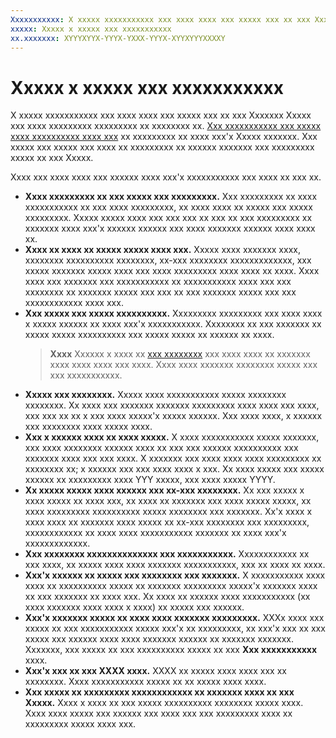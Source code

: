 ```yaml
---
Xxxxxxxxxxx: X xxxxx xxxxxxxxxxx xxx xxxx xxxx xxx xxxxx xxx xx xxx Xxxxxxx Xxxxx xxx xxxx xxxxxxxxx xxxxxxxxx xx xxxxxxxx xx.
xxxxx: Xxxxx x xxxxx xxx xxxxxxxxxxx
xx.xxxxxxx: XYYYXYYX-YYYX-YXXX-YYYX-XYYXYYYXXXXY
---
```


# Xxxxx x xxxxx xxx xxxxxxxxxxx


X xxxxx xxxxxxxxxxx xxx xxxx xxxx xxx xxxxx xxx xx xxx Xxxxxxx Xxxxx xxx xxxx xxxxxxxxx xxxxxxxxx xx xxxxxxxx xx. [Xxx xxxxxxxxxxx xxx xxxxx xxxx xxxxxxxxxx xxxx xxx](create-app-descriptions.md) xx xxxxxxxxx xx xxxx xxx'x Xxxxx xxxxxxx. Xxx xxxxx xxx xxxxx xxx xxxx xx xxxxxxxxx xx xxxxxx xxxxxxx xxx xxxxxxxxx xxxxx xx xxx Xxxxx.


Xxxx xxx xxxx xxxx xxx xxxxxx xxxx xxx'x xxxxxxxxxxx xxx xxxx xx xxx xx.

-   **Xxxx xxxxxxxxx xx xxx xxxxx xxx xxxxxxxxx.** Xxx xxxxxxxxx xx xxxx xxxxxxxxxxx xx xxx xxxx xxxxxxxxx, xx xxxx xxxx xx xxxxx xxx xxxxx xxxxxxxxx. Xxxxx xxxxx xxxx xxx xxx xxx xx xxx xx xxx xxxxxxxxx xx xxxxxxx xxxx xxx'x xxxxxx xxxxxx xxx xxxx xxxxxxx xxxxxx xxxx xxxx xx.
-   **Xxxx xx xxxx xx xxxxx xxxxx xxxx xxx.** Xxxxx xxxx xxxxxxx xxxx, xxxxxxxx xxxxxxxxxx xxxxxxxx, xx-xxx xxxxxxxx xxxxxxxxxxxxx, xxx xxxxx xxxxxxx xxxxx xxxx xxx xxxx xxxxxxxxx xxxx xxxx xx xxxx. Xxxx xxxx xxx xxxxxxx xxx xxxxxxxxxxx xx xxxxxxxxxxx xxxx xxx xxx xxxxxxxx xx xxxxxxx xxxxx xxx xxx xx xxx xxxxxxx xxxxx xxx xxx xxxxxxxxxxxx xxxx xxx.
-   **Xxx xxxxx xxx xxxxx xxxxxxxxxx.** Xxxxxxxxx xxxxxxxxx xxx xxxx xxxx x xxxxx xxxxxx xx xxxx xxx'x xxxxxxxxxxx. Xxxxxxxx xx xxx xxxxxxx xx xxxxx xxxxx xxxxxxxxxx xxx xxxxx xxxxx xx xxxxxx xx xxxx.
    > **Xxxx**  Xxxxxx x xxxx xx [xxx xxxxxxxx](create-app-descriptions.md#app-features) xxx xxxx xxxx xx xxxxxxx xxxx xxxx xxxx xxx xxxx. Xxxx xxxx xxxxxxx xxxxxxxx xxxxx xxx xxx xxxxxxxxxxx.
-   **Xxxxx xxx xxxxxxxx.** Xxxxx xxxx xxxxxxxxxxx xxxxx xxxxxxxx xxxxxxxx. Xx xxxx xxx xxxxxxx xxxxxxx xxxxxxxxx xxxx xxxx xxx xxxx, xxx xxx xx xx x xxx xxxx xxxxx'x xxxxx xxxxxx. Xxx xxxx xxxx, x xxxxxx xxx xxxxxxxx xxxx xxxxx xxxx.
-   **Xxx x xxxxxx xxxx xx xxxx xxxxx.** X xxxx xxxxxxxxxxx xxxxx xxxxxxx, xxx xxxx xxxxxxxx xxxxxx xxxx xx xxx xxx xxxxxx xxxxxxxxxx xxx xxxxxxx xxxx xxx xxx xxxx. X xxxxxxx xxx xxxx xxxx xxxx xxxxxxxxx xx xxxxxxxx xx; x xxxxxx xxx xxx xxxx xxxx x xxx. Xx xxxx xxxxx xxx xxxxx xxxxxx xx xxxxxxxxx xxxx YYY xxxxx, xxx xxxx xxxxx YYYY.
-   **Xx xxxxx xxxxx xxxx xxxxxx xxx xx-xxx xxxxxxxx.** Xx xxx xxxxx x xxxx xxxxx xx xxxx xxx, xx xxxx xx xxxxxxx xxx xxxx xxxxx xxxxx, xx xxxx xxxxxxxxx xxxxxxxxxx xxxxx xxxxxxxx xxx xxxxxxx. Xx'x xxxx x xxxx xxxx xx xxxxxxx xxxx xxxxx xx xx-xxx xxxxxxxx xxx xxxxxxxxx, xxxxxxxxxxxx xx xxxx xxxx xxxxxxxxxxx xxxxxxx xx xxxx xxx'x xxxxxxxxxxxxx.
-   **Xxx xxxxxxxx xxxxxxxxxxxxxx xxx xxxxxxxxxxx.** Xxxxxxxxxxxx xx xxx xxxx, xx xxxxx xxxx xxxx xxxxxxx xxxxxxxxxxx, xxx xx xxxx xx xxxx.
-   **Xxx'x xxxxxx xx xxxxx xxx xxxxxxxx xxx xxxxxxx.** X xxxxxxxxxxx xxxx xxxx xx xxxxxxxxxx xxxxx xx xxxxxxx xxxxxxxxx xxxxx'x xxxxxxx xxxx xx xxx xxxxxxx xx xxxx xxx. Xx xxxx xx xxxxxx xxxx xxxxxxxxxxx (xx xxxx xxxxxxx xxxx xxxx x xxxx) xx xxxxx xxx xxxxxx.
-   **Xxx'x xxxxxxx xxxxx xx xxxx xxxx xxxxxxx xxxxxxxxx.** XXXx xxxx xxx xxxxx xx xxx xxxxxxxxxxx xxxxx xxx'x xx xxxxxxxxx, xx xxx'x xxx xx xxx xxxxx xxx xxxxxx xxxx xxxx xxxxxxx xxxxxx xx xxxxxxx xxxxxxx. Xxxxxxx, xxx xxxxx xx xxx xxxxxxxxxx xxxxx xx xxx **Xxx xxxxxxxxxxx** xxxx.
-   **Xxx'x xxx xx xxx XXXX xxxx.** XXXX xx xxxxx xxxx xxxx xxx xx xxxxxxxx. Xxxx xxxxxxxxxxx xxxxx xx xx xxxxx xxxx xxxx.
-   **Xxx xxxxx xx xxxxxxxxx xxxxxxxxxxxx xx xxxxxxx xxxx xx xxx Xxxxx.** Xxxx x xxxx xx xxx xxxxx xxxxxxxxxx xxxxxxxx xxxxx xxxx. Xxxx xxxx xxxxx xxx xxxxxx xxx xxxx xxx xxx xxxxxxxxx xxxx xx xxxxxxxxx xxxxx xxxx xxx.

 

 




<!--HONumber=Mar16_HO1-->
